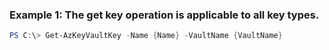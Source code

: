 ### Example 1: The get key operation is applicable to all key types.
```powershell
PS C:\> Get-AzKeyVaultKey -Name {Name} -VaultName {VaultName}
```


